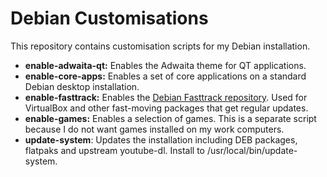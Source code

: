 # Debian Customisations

This repository contains customisation scripts for my Debian installation.

* **enable-adwaita-qt:** Enables the Adwaita theme for QT applications.
* **enable-core-apps:** Enables a set of core applications on a standard Debian desktop installation.
* **enable-fasttrack:** Enables the [Debian Fasttrack repository](https://fasttrack.debian.net/). Used for VirtualBox and other fast-moving packages that get regular updates.
* **enable-games:** Enables a selection of games. This is a separate script because I do not want games installed on my work computers.
* **update-system**: Updates the installation including DEB packages, flatpaks and upstream youtube-dl. Install to /usr/local/bin/update-system.
